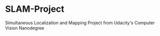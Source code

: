 # SLAM-Project
Simultaneous Localization and Mapping Project from Udacity's Computer Vision Nanodegree
